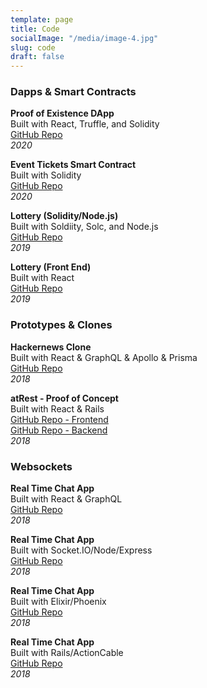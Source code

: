 ```yaml
---
template: page
title: Code
socialImage: "/media/image-4.jpg"
slug: code
draft: false
---
```

<h3>Dapps & Smart Contracts</h3>

<strong>Proof of Existence DApp</strong><br>Built with React, Truffle, and Solidity<br> <a href="http://www.github.com/maxgrok/notary-Dapp-rinkeby">GitHub Repo</a><br /> <em style="text-align:right;">2020</em><br>

<strong>Event Tickets Smart Contract</strong><br>Built with Solidity<br> <a href="http://www.github.com/maxgrok/event-tickets-contracts">GitHub Repo</a><br /> <em style="text-align:right;">2020</em><br>

<strong>Lottery (Solidity/Node.js)</strong><br>Built with Soldiity, Solc, and Node.js<br> <a href="http://www.github.com/maxgrok/lottery-solidity-node">GitHub Repo</a><br /> <em style="text-align:right;">2019</em><br>

<strong>Lottery (Front End)</strong><br>Built with React<br> <a href="http://www.github.com/maxgrok/lottery-dapp">GitHub Repo</a><br /> <em style="text-align:right;">2019</em><br>

<h3>Prototypes & Clones </h3>

<strong>Hackernews Clone</strong><br>Built with React & GraphQL & Apollo & Prisma<br> <a href="http://www.github.com/hackernews-react-apollo-fullstack">GitHub Repo</a><br /> <em style="text-align:right;">2018</em><br>

<strong>atRest - Proof of Concept</strong><br>Built with React & Rails<br> <a href="http://www.github.com/atrest-frontend">GitHub Repo - Frontend</a><br /> <a href="http://www.github.com/atrest-backend">GitHub Repo - Backend</a><br /> <em style="text-align:right;">2018</em><br>

<h3>Websockets</h3>

<strong>Real Time Chat App</strong><br>Built with React & GraphQL<br> <a href="https://github.com/maxgrok/react-graphql-real-time-chat-app">GitHub Repo</a><br /> <em style="text-align:right;">2018</em><br>

<strong>Real Time Chat App</strong><br>Built with Socket.IO/Node/Express<br> <a href="https://github.com/maxgrok/node-real-time-chat-app">GitHub Repo</a><br /> <em style="text-align:right;">2018</em><br>

<strong>Real Time Chat App</strong><br>Built with Elixir/Phoenix <br> <a href="https://github.com/maxgrok/phoenix-real-time-chat-app">GitHub Repo</a><br /> <em style="text-align:right;">2018</em><br>

<strong>Real Time Chat App</strong><br>Built with Rails/ActionCable <br><a href="https://github.com/maxgrok/action_cable_chat_app">GitHub Repo</a><br /> <em style="text-align:right;">2018</em><br>
